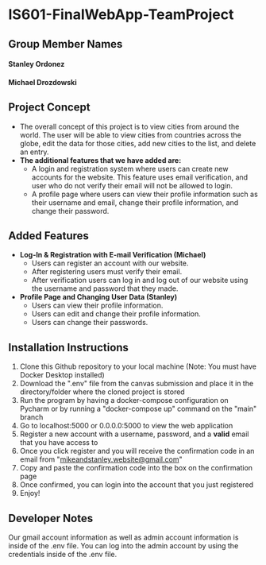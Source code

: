 # IS601-FinalWebApp-TeamProject

## Group Member Names
#### Stanley Ordonez
#### Michael Drozdowski

## Project Concept
* The overall concept of this project is to view cities from around the world. The user will be able to view cities from countries across the globe, edit the data for those cities, add new cities to the list, and delete an entry.
* **The additional features that we have added are:**
    * A login and registration system where users can create new accounts for the website. This feature uses email verification, and user who do not verify their email will not be allowed to login.
    * A profile page where users can view their profile information such as their username and email, change their profile information, and change their password.
  
## Added Features
* **Log-In & Registration with E-mail Verification (Michael)**
  * Users can register an account with our website.
  * After registering users must verify their email.
  * After verification users can log in and log out of our website using the username and password that they made.
* **Profile Page and Changing User Data (Stanley)**
  * Users can view their profile information.
  * Users can edit and change their profile information.
  * Users can change their passwords.
  
## Installation Instructions
1. Clone this Github repository to your local machine (Note: You must have Docker Desktop installed)
2. Download the ".env" file from the canvas submission and place it in the directory/folder where the cloned project is stored
3. Run the program by having a docker-compose configuration on Pycharm or by running a "docker-compose up" command on the "main" branch
4. Go to localhost:5000 or 0.0.0.0:5000 to view the web application
5. Register a new account with a username, password, and a **valid** email that you have access to
6. Once you click register and you will receive the confirmation code in an email from "mikeandstanley.website@gmail.com"
7. Copy and paste the confirmation code into the box on the confirmation page
8. Once confirmed, you can login into the account that you just registered 
9. Enjoy!

## Developer Notes
Our gmail account information as well as admin account information is inside of the .env file. You can log into the admin account by using the credentials inside of the .env file.